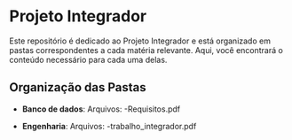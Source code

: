# Projeto Integrador

Este repositório é dedicado ao Projeto Integrador e está organizado em pastas correspondentes a cada matéria relevante. Aqui, você encontrará o conteúdo necessário para cada uma delas.

## Organização das Pastas

- **Banco de dados**: 
  Arquivos:
   -Requisitos.pdf

- **Engenharia**: 
  Arquivos:
   -trabalho_integrador.pdf


